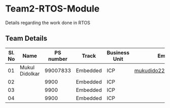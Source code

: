 # Team2-RTOS-Module
Details regarding the work done in RTOS

## Team Details

|Sl. No	| Name | PS number | Track | Business Unit | Email | Photo|
| --- | --- | --- | --- |---|---|---|
|01| Mukul Didolkar | 99007833 | Embedded | ICP | mukudido22@gmail.com|   |
|02|   | 9900 | Embedded | ICP |  |  |
|03|   | 9900 | Embedded | ICP |  |  |
|04|   | 9900 | Embedded | ICP |  |  |


